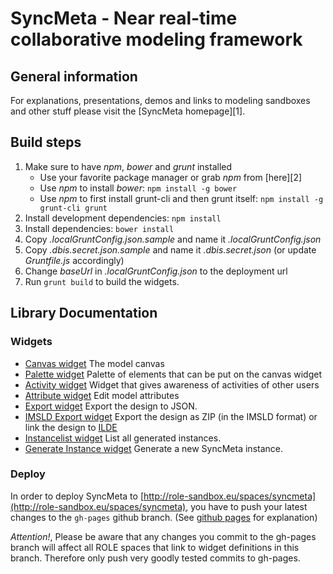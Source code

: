 # SyncMeta - Near real-time collaborative modeling framework
## General information
For explanations, presentations, demos and links to modeling sandboxes and other stuff please visit the [SyncMeta homepage][1]. 

## Build steps
1. Make sure to have *npm*, *bower* and *grunt* installed
    * Use your favorite package manager or grab *npm* from [here][2]
    * Use *npm* to install *bower*: ```npm install -g bower```
    * Use *npm* to first install grunt-cli and then grunt itself: ```npm install -g grunt-cli grunt```
2. Install development dependencies: ```npm install```
3. Install dependencies: ```bower install```
4. Copy *.localGruntConfig.json.sample* and name it *.localGruntConfig.json*
5. Copy *.dbis.secret.json.sample* and name it *.dbis.secret.json* (or update *Gruntfile.js* accordingly)
6. Change *baseUrl* in *.localGruntConfig.json* to the deployment url
7. Run ```grunt build``` to build the widgets.

## Library Documentation
### Widgets
  * [Canvas widget](https://rwth-acis.github.io/syncmeta/html/widget.xml) The model canvas
  * [Palette widget](https://rwth-acis.github.io/syncmeta/html/palette.xml) Palette of elements that can be put on the canvas widget
  * [Activity widget](https://rwth-acis.github.io/syncmeta/html/activity.xml) Widget that gives awareness of activities of other users
  * [Attribute widget](https://rwth-acis.github.io/syncmeta/html/attribute.xml) Edit model attributes
  * [Export widget](https://rwth-acis.github.io/syncmeta/html/export.xml) Export the design to JSON.
  * [IMSLD Export widget](https://rwth-acis.github.io/syncmeta/html/imsld_export.xml) Export the design as ZIP (in the IMSLD format) or link the design to [ILDE](http://ilde.upf.edu/)
  * [Instancelist widget](https://rwth-acis.github.io/syncmeta/html/instances.xml) List all generated instances.
  * [Generate Instance widget](https://rwth-acis.github.io/syncmeta/html/generated_instances.xml) Generate a new SyncMeta instance.
  
### Deploy

In order to deploy SyncMeta to [http://role-sandbox.eu/spaces/syncmeta](http://role-sandbox.eu/spaces/syncmeta), 
you have to push your latest changes to the `gh-pages` github branch. 
(See [github pages](https://pages.github.com/) for explanation)

_Attention!_, Please be aware that any changes you commit to the gh-pages branch will affect all ROLE spaces that link to widget definitions in this branch. Therefore only push very goodly tested commits to gh-pages.
